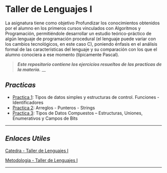 # Taller de Lenguajes I
La asignatura tiene como objetivo Profundizar los conocimientos obtenidos por el alumno en los primeros cursos
vinculados con Algoritmos y Programación, permitiéndole desarrollar un estudio teórico-práctico de algún lenguaje de programación procedural (el lenguaje puede variar con los cambios tecnológicos, en este caso C), poniendo énfasis en el análisis formal de las características del lenguaje y su comparación con los que el alumno conociera a ese momento (típicamente Pascal).

>***Este repositorio contiene los ejercicios resueltos de las practicas de la materia.***
__
## ***Practicas***
* [Practica 1](Practicas/Practica1 "Practica 1"): Tipos de datos simples y estructuras de control. Funciones - Identificadores
* [Practica 2](Practicas/Practica2 "Practica 2"): Arreglos - Punteros - Strings
* [Practica 3](Practicas/Practica3 "Practica 3"): Tipos de Datos Compuestos – Estructuras, Uniones, Enumerativos y Campos de Bits
___

## ***Enlaces Utiles***

[Catedra - Taller de Lenguajes I](http://163.10.22.92//catedras/TallerLeng1/ "Pagina de la catedra")

[Metodologia - Taller de Lenguajes I](https://ic.info.unlp.edu.ar/wp-content/uploads/2022/02/Taller-de-Lenguajes-I.pdf "Metodologia de la materia")

___